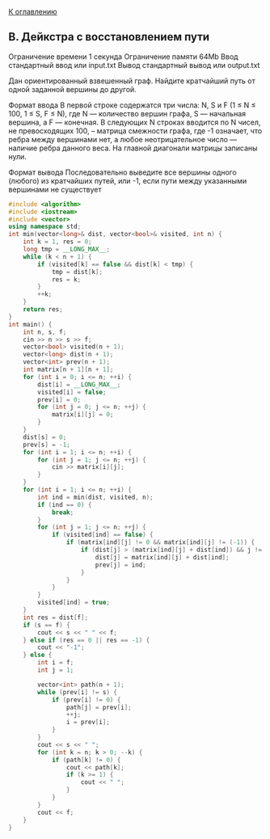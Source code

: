 [К оглавлению](../../README.md)

## B. Дейкстра с восстановлением пути

Ограничение времени	1 секунда
Ограничение памяти	64Mb
Ввод	стандартный ввод или input.txt
Вывод	стандартный вывод или output.txt

Дан ориентированный взвешенный граф. Найдите кратчайший путь от одной заданной вершины до другой.

Формат ввода
В первой строке содержатся три числа: N, S и F (1 ≤ N ≤ 100, 1 ≤ S, F ≤ N), где N — количество вершин графа, S — начальная вершина, а F — конечная. В следующих N строках вводится по N чисел, не превосходящих 100, – матрица смежности графа, где -1 означает, что ребра между вершинами нет, а любое неотрицательное число — наличие ребра данного веса. На главной диагонали матрицы записаны нули.

Формат вывода
Последовательно выведите все вершины одного (любого) из кратчайших путей, или -1, если пути между указанными вершинами не существует

```cpp
#include <algorithm>
#include <iostream>
#include <vector>
using namespace std;
int min(vector<long>& dist, vector<bool>& visited, int n) {
    int k = 1, res = 0;
    long tmp = __LONG_MAX__;
    while (k < n + 1) {
        if (visited[k] == false && dist[k] < tmp) {
            tmp = dist[k];
            res = k;
        }
        ++k;
    }
    return res;
}
int main() {
    int n, s, f;
    cin >> n >> s >> f;
    vector<bool> visited(n + 1);
    vector<long> dist(n + 1);
    vector<int> prev(n + 1);
    int matrix[n + 1][n + 1];
    for (int i = 0; i <= n; ++i) {
        dist[i] = __LONG_MAX__;
        visited[i] = false;
        prev[i] = 0;
        for (int j = 0; j <= n; ++j) {
            matrix[i][j] = 0;
        }
    }
    dist[s] = 0;
    prev[s] = -1;
    for (int i = 1; i <= n; ++i) {
        for (int j = 1; j <= n; ++j) {
            cin >> matrix[i][j];
        }
    }
    for (int i = 1; i <= n; ++i) {
        int ind = min(dist, visited, n);
        if (ind == 0) {
            break;
        }
        for (int j = 1; j <= n; ++j) {
            if (visited[ind] == false) {
                if (matrix[ind][j] != 0 && matrix[ind][j] != (-1)) {
                    if (dist[j] > (matrix[ind][j] + dist[ind]) && j != s) {
                        dist[j] = matrix[ind][j] + dist[ind];
                        prev[j] = ind;
                    }
                }
            }
        }
        visited[ind] = true;
    }
    int res = dist[f];
    if (s == f) {
        cout << s << " " << f;
    } else if (res == 0 || res == -1) {
        cout << "-1";
    } else {
        int i = f;
        int j = 1;

        vector<int> path(n + 1);
        while (prev[i] != s) {
            if (prev[i] != 0) {
                path[j] = prev[i];
                ++j;
                i = prev[i];
            }
        }
        cout << s << " ";
        for (int k = n; k > 0; --k) {
            if (path[k] != 0) {
                cout << path[k];
                if (k >= 1) {
                    cout << " ";
                }
            }
        }
        cout << f;
    }
}
```